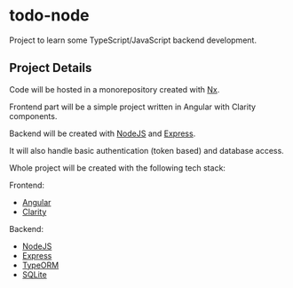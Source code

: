 # todo-node
Project to learn some TypeScript/JavaScript backend development.

## Project Details
Code will be hosted in a monorepository created with [Nx](https://nx.dev/).

Frontend part will be a simple project written in Angular with Clarity components.

Backend will be created with [NodeJS](https://nodejs.org/en/) and [Express](https://expressjs.com/).

It will also handle basic authentication (token based) and database access.

Whole project will be created with the following tech stack:

Frontend:
- [Angular](https://angular.io/) 
- [Clarity](https://clarity.design/)

Backend:
- [NodeJS](https://nodejs.org/en/)
- [Express](https://expressjs.com/)
- [TypeORM](https://github.com/typeorm/typeorm)
- [SQLite](https://www.sqlite.org/index.html)
